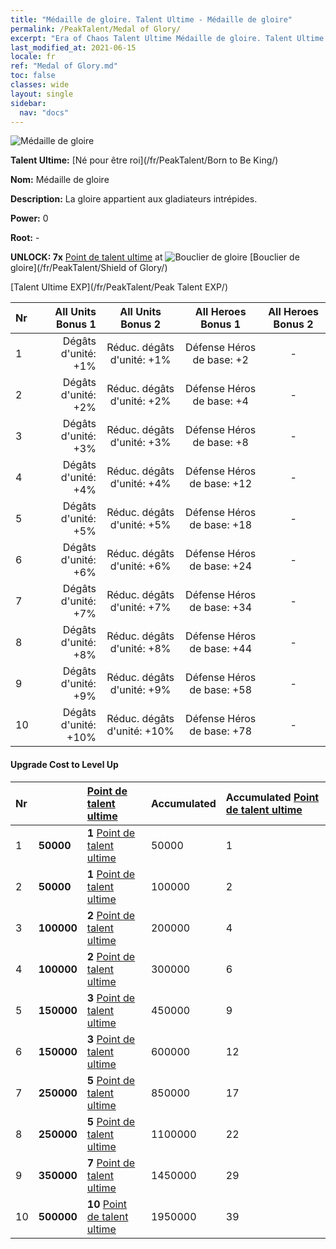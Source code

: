 ```yaml
---
title: "Médaille de gloire. Talent Ultime - Médaille de gloire"
permalink: /PeakTalent/Medal of Glory/
excerpt: "Era of Chaos Talent Ultime Médaille de gloire. Talent Ultime Médaille de gloire. Médaille de gloire"
last_modified_at: 2021-06-15
locale: fr
ref: "Medal of Glory.md"
toc: false
classes: wide
layout: single
sidebar:
  nav: "docs"
---
```


  ![Médaille de gloire](/images/pt/talent_4203.png)

  **Talent Ultime:** [Né pour être roi](/fr/PeakTalent/Born to Be King/)

  **Nom:** Médaille de gloire

  **Description:** La gloire appartient aux gladiateurs intrépides.

  **Power:** 0

  **Root:** -

  **UNLOCK: 7x** [Point de talent ultime](/ItemsFR/con_934/) at ![Bouclier de gloire](/images/pt/talent_4202.png) [Bouclier de gloire](/fr/PeakTalent/Shield of Glory/)

  [Talent Ultime EXP](/fr/PeakTalent/Peak Talent EXP/)

  | Nr | All Units Bonus 1 | All Units Bonus 2 | All Heroes Bonus 1 | All Heroes Bonus 2 |
  |:---|--------------:|:-------------:|:-------------:|:-------------:|
  | 1 | Dégâts d'unité: +1% | Réduc. dégâts d'unité: +1% | Défense Héros de base: +2 | - |
  | 2 | Dégâts d'unité: +2% | Réduc. dégâts d'unité: +2% | Défense Héros de base: +4 | - |
  | 3 | Dégâts d'unité: +3% | Réduc. dégâts d'unité: +3% | Défense Héros de base: +8 | - |
  | 4 | Dégâts d'unité: +4% | Réduc. dégâts d'unité: +4% | Défense Héros de base: +12 | - |
  | 5 | Dégâts d'unité: +5% | Réduc. dégâts d'unité: +5% | Défense Héros de base: +18 | - |
  | 6 | Dégâts d'unité: +6% | Réduc. dégâts d'unité: +6% | Défense Héros de base: +24 | - |
  | 7 | Dégâts d'unité: +7% | Réduc. dégâts d'unité: +7% | Défense Héros de base: +34 | - |
  | 8 | Dégâts d'unité: +8% | Réduc. dégâts d'unité: +8% | Défense Héros de base: +44 | - |
  | 9 | Dégâts d'unité: +9% | Réduc. dégâts d'unité: +9% | Défense Héros de base: +58 | - |
  | 10 | Dégâts d'unité: +10% | Réduc. dégâts d'unité: +10% | Défense Héros de base: +78 | - |


#### Upgrade Cost to Level Up

  | Nr | <i class="fas fa-coins"/> | [Point de talent ultime](/ItemsFR/con_934/) | Accumulated <i class="fas fa-coins"/> | Accumulated [Point de talent ultime](/ItemsFR/con_934/) |
  |:---|:--------------|:-------------|:-------------|:-------------|
  | 1 | **50000** | **1** [Point de talent ultime](/ItemsFR/con_934/) | 50000 | 1 |
  | 2 | **50000** | **1** [Point de talent ultime](/ItemsFR/con_934/) | 100000 | 2 |
  | 3 | **100000** | **2** [Point de talent ultime](/ItemsFR/con_934/) | 200000 | 4 |
  | 4 | **100000** | **2** [Point de talent ultime](/ItemsFR/con_934/) | 300000 | 6 |
  | 5 | **150000** | **3** [Point de talent ultime](/ItemsFR/con_934/) | 450000 | 9 |
  | 6 | **150000** | **3** [Point de talent ultime](/ItemsFR/con_934/) | 600000 | 12 |
  | 7 | **250000** | **5** [Point de talent ultime](/ItemsFR/con_934/) | 850000 | 17 |
  | 8 | **250000** | **5** [Point de talent ultime](/ItemsFR/con_934/) | 1100000 | 22 |
  | 9 | **350000** | **7** [Point de talent ultime](/ItemsFR/con_934/) | 1450000 | 29 |
  | 10 | **500000** | **10** [Point de talent ultime](/ItemsFR/con_934/) | 1950000 | 39 |
